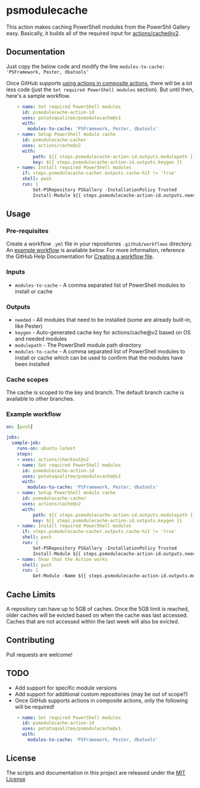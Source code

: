 # psmodulecache

This action makes caching PowerShell modules from the PowerShll Gallery easy. Basically, it builds all of the required input for [actions/cache@v2](https://github.com/actions/cache).

## Documentation

Just copy the below code and modify the line `modules-to-cache: 'PSFramework, Pester, dbatools'`

Once GitHub supports [using actions in composite actions](https://github.com/actions/runner/issues/646), there will be a lot less code (just the `Set required PowerShell modules` section). But until then, here's a sample workflow.

```yaml
    - name: Set required PowerShell modules
      id: psmodulecache-action-id
      uses: potatoqualitee/psmodulecache@v1
      with:
        modules-to-cache: 'PSFramework, Pester, dbatools'
    - name: Setup PowerShell module cache
      id: psmodulecache-cacher
      uses: actions/cache@v2
      with:
          path: ${{ steps.psmodulecache-action-id.outputs.modulepath }}
          key: ${{ steps.psmodulecache-action-id.outputs.keygen }}
    - name: Install required PowerShell modules
      if: steps.psmodulecache-cacher.outputs.cache-hit != 'true'
      shell: pwsh
      run: |
          Set-PSRepository PSGallery -InstallationPolicy Trusted
          Install-Module ${{ steps.psmodulecache-action-id.outputs.needed }} -ErrorAction Stop
```

## Usage

### Pre-requisites
Create a workflow `.yml` file in your repositories `.github/workflows` directory. An [example workflow](#example-workflow) is available below. For more information, reference the GitHub Help Documentation for [Creating a workflow file](https://help.github.com/en/articles/configuring-a-workflow#creating-a-workflow-file).

### Inputs

* `modules-to-cache` - A comma separated list of PowerShell modules to install or cache

### Outputs

* `needed` - All modules that need to be installed (some are already built-in, like Pester)
* `keygen` - Auto-generated cache key for actions/cache@v2 based on OS and needed modules
* `modulepath` - The PowerShell module path directory
* `modules-to-cache` - A comma separated list of PowerShell modules to install or cache which can be used to confirm that the modules have been installed

### Cache scopes
The cache is scoped to the key and branch. The default branch cache is available to other branches. 

### Example workflow

```yaml
on: [push]

jobs:
  sample-job:
    runs-on: ubuntu-latest
    steps:
    - uses: actions/checkout@v2
    - name: Set required PowerShell modules
      id: psmodulecache-action-id
      uses: potatoqualitee/psmodulecache@v1
      with:
        modules-to-cache: 'PSFramework, Pester, dbatools'
    - name: Setup PowerShell module cache
      id: psmodulecache-cacher
      uses: actions/cache@v2
      with:
          path: ${{ steps.psmodulecache-action-id.outputs.modulepath }}
          key: ${{ steps.psmodulecache-action-id.outputs.keygen }}
    - name: Install required PowerShell modules
      if: steps.psmodulecache-cacher.outputs.cache-hit != 'true'
      shell: pwsh
      run: |
          Set-PSRepository PSGallery -InstallationPolicy Trusted
          Install-Module ${{ steps.psmodulecache-action-id.outputs.needed }} -ErrorAction Stop
    - name: Show that the Action works
      shell: pwsh
      run: |
          Get-Module -Name ${{ steps.psmodulecache-action-id.outputs.modules-to-cache }} -ListAvailable | Select Name
```

## Cache Limits
A repository can have up to 5GB of caches. Once the 5GB limit is reached, older caches will be evicted based on when the cache was last accessed.  Caches that are not accessed within the last week will also be evicted.

## Contributing
Pull requests are welcome!

## TODO
* Add support for specific module versions
* Add support for additional custom repositories (may be out of scope?)
* Once GitHub supports actions in composite actions, only the following will be required!

```yaml
    - name: Set required PowerShell modules
      id: psmodulecache-action-id
      uses: potatoqualitee/psmodulecache@v1
      with:
        modules-to-cache: 'PSFramework, Pester, dbatools'
```

## License
The scripts and documentation in this project are released under the [MIT License](LICENSE)
